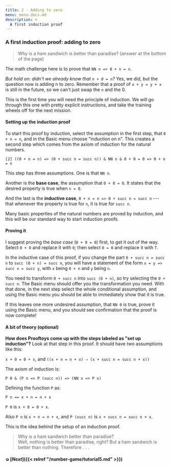 ```yaml
---
title: 2 - Adding to zero
menu: menu-docs.md
description: >
  A first induction proof
---
```


### A first induction proof: adding to zero

> Why is a ham sandwich is better than paradise?  (answer at the
> bottom of the page)

The math challenge here is to prove that `NN n => 0 + n = n`.

*But hold on: didn't we already know that `n + 0 = n`?* Yes,
we did, but the question now is adding n to zero.  Remember that a
proof of `x + y = y + x` is still in the future, so we can't just swap
the `n` and the 0.

This is the first time you will need the principle of induction.  We
will go through this one with pretty explicit instructions, and take
the training wheels off for the next mission.

<div class=proof-editor data-exercise="nat/add1"></div>

#### Setting up the induction proof

To start this proof by induction, select the assumption in the first step,
that `0 + n = n`, and in the Basic menu choose "induction on n".  This
creates a second step which comes from the axiom of induction for the
natural numbers.

`[2] ((0 + n = n) => (0 + succ n = succ n)) & NN n & 0 + 0 = 0 => 0 + n = n`

This step has three assumptions.  One is that `NN n`.

Another is the **base case**, the assumption that `0 + 0 = 0`.  It
states that the desired property is true when `n = 0`.

And the last is the **inductive case**, `0 + n = n => 0 + succ n =
succ n` --- that whenever the property is true for `n`, it is true for
`succ n`.

Many basic properties of the natural numbers are proved by induction,
and this will be our standard way to start induction proofs.

#### Proving it

I suggest proving the *base case* (`0 + 0 = 0`) first, to get it out
of the way.  Select `0 + 0` and replace it with `0`; then select `0 =
0` and replace it with `T`.

In the inductive case of this proof, if you change the part `0 + succ
n = succ n` to `succ (0 + n) = succ n`, you will have a statement of
the form `x = y => succ x = succ y`, with `x` being `0 + n` and `y`
being `n`.

You need to transform `0 + succ n` into `succ (0 + n)`, so try
selecting the `0 + succ n`.  The Basic menu should offer you the
transformation you need.  With that done, in the next step select the
whole conditional assumption, and using the Basic menu you should be
able to immediately show that it is true.

If this leaves one more undesired assumption, that `NN 0` is true,
prove it using the Basic menu, and you should see confirmation that
the proof is now complete!

#### A bit of theory (optional)

**How does Prooftoys come up with the steps labeled as "set up
induction"?**  Look at that step in this proof.  It should have
two assumptions like this:

`x + 0 = 0 + x`, and `((x + n = n + x) ⇒ (x + succ n = succ n + x))`

The axiom of induction is:

`P 0 & (P n => P (succ n)) => (NN x => P x)`

Defining the function `P` as:

`P n == x + n = n + x`

`P 0` is `x + 0 = 0 + x`.

Also `P n` is `x + n = n + x`, and `P (succ n)` is `x + succ n = succ
n + x`.

This is the idea behind the setup of an induction proof.

> Why is a ham sandwich better than paradise?<br>
> Well, nothing is better than paradise, right?
> But a ham sandwich is better than nothing.
> Therefore . . .

#### ➭ [***Next***]({{< relref "/number-game/tutorial5.md" >}})
